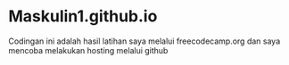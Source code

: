 # Maskulin1.github.io
Codingan ini adalah hasil latihan saya melalui freecodecamp.org dan saya mencoba melakukan hosting melalui github
